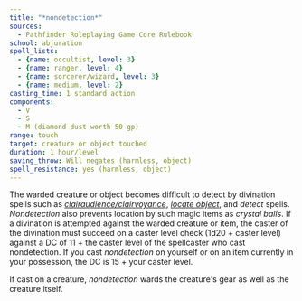 ```yaml
---
title: "*nondetection*"
sources:
  - Pathfinder Roleplaying Game Core Rulebook
school: abjuration
spell_lists:
  - {name: occultist, level: 3}
  - {name: ranger, level: 4}
  - {name: sorcerer/wizard, level: 3}
  - {name: medium, level: 2}
casting_time: 1 standard action
components:
  - V
  - S
  - M (diamond dust worth 50 gp)
range: touch
target: creature or object touched
duration: 1 hour/level
saving_throw: Will negates (harmless, object)
spell_resistance: yes (harmless, object)
---
```


The warded creature or object becomes difficult to detect by divination spells such as [*clairaudience/clairvoyance*](/spells/clairaudience-clairvoyance/), [*locate object*](/spells/locate-object/), and *detect* spells. *Nondetection* also prevents location by such magic items as *crystal balls*. If a divination
is attempted against the warded creature or item, the caster of the divination must succeed on a caster level check (1d20 + caster level) against a DC of 11 + the caster level of the spellcaster who cast nondetection. If you cast *nondetection* on yourself or on an item currently in your possession, the DC is 15 + your caster level.

If cast on a creature, *nondetection* wards the creature's gear as well as the creature itself.


